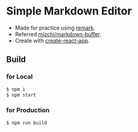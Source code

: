 # Simple Markdown Editor

- Made for practice using [remark](https://github.com/remarkjs/remark).
- Referred [mizchi/markdown-buffer](https://github.com/mizchi/markdown-buffer#how-to-render-on-your-hands).
- Create with [create-react-app](https://github.com/facebook/create-react-app).

## Build

### for Local

```bash
$ npm i
$ npm start
```

### for Production

```bash
$ npm run build
```
